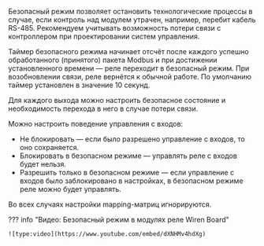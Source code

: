 Безопасный режим позволяет остановить технологические процессы в случае, если контроль над модулем утрачен, например, перебит кабель RS-485. Рекомендуем учитывать возможность потери связи с контроллером при проектировании систем управления.

Таймер безопасного режима начинает отсчёт после каждого успешно обработанного (принятого) пакета Modbus и при достижении установленного времени — реле переходит в безопасный режим. При возобновлении связи, реле вернётся к обычной работе. По умолчанию таймер установлен в значение 10 секунд.

Для каждого выхода можно настроить безопасное состояние и необходимость перехода в него в случае потери связи.

Можно настроить поведение управления с входов:

- Не блокировать — если было разрешено управление с входов, то оно сохраняется.
- Блокировать в безопасном режиме — управлять реле с входов будет нельзя.
- Разрешить только в безопасном режиме — если управление с входов было заблокировано в настройках, в безопасном режиме реле можно будет управлять.

Во всех случаях настройки mapping-матриц игнорируются.


??? info "Видео: Безопасный режим в модулях реле Wiren Board"

    ![type:video](https://www.youtube.com/embed/dXNHMv4hdXg)
